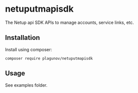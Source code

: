 # netuputmapisdk

The Netup api SDK APIs to manage accounts, service links, etc.

## Installation

Install using composer:

`composer require plagunov/netuputmapisdk`

## Usage

See examples folder.